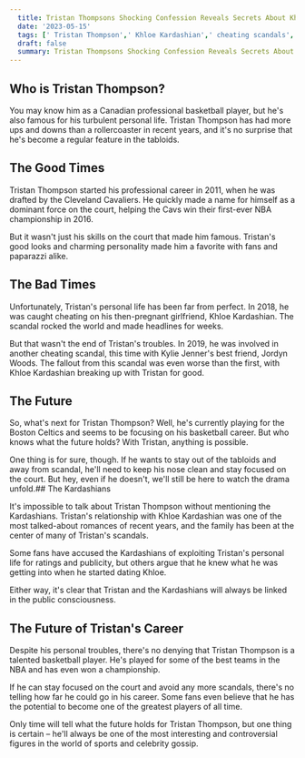 ```yaml
---
  title: Tristan Thompsons Shocking Confession Reveals Secrets About Khloe Kardashian Cheating Scandals and NBA Career 
  date: '2023-05-15'
  tags: [' Tristan Thompson',' Khloe Kardashian',' cheating scandals',' NBA career',' shocking confession']
  draft: false
  summary: Tristan Thompsons Shocking Confession Reveals Secrets About Khloe Kardashian Cheating Scandals and NBA Career 
---
```

  

## Who is Tristan Thompson?

You may know him as a Canadian professional basketball player, but he's also famous for his turbulent personal life. Tristan Thompson has had more ups and downs than a rollercoaster in recent years, and it's no surprise that he's become a regular feature in the tabloids.

## The Good Times

Tristan Thompson started his professional career in 2011, when he was drafted by the Cleveland Cavaliers. He quickly made a name for himself as a dominant force on the court, helping the Cavs win their first-ever NBA championship in 2016.

But it wasn't just his skills on the court that made him famous. Tristan's good looks and charming personality made him a favorite with fans and paparazzi alike.

## The Bad Times

Unfortunately, Tristan's personal life has been far from perfect. In 2018, he was caught cheating on his then-pregnant girlfriend, Khloe Kardashian. The scandal rocked the world and made headlines for weeks.

But that wasn't the end of Tristan's troubles. In 2019, he was involved in another cheating scandal, this time with Kylie Jenner's best friend, Jordyn Woods. The fallout from this scandal was even worse than the first, with Khloe Kardashian breaking up with Tristan for good.

## The Future

So, what's next for Tristan Thompson? Well, he's currently playing for the Boston Celtics and seems to be focusing on his basketball career. But who knows what the future holds? With Tristan, anything is possible.

One thing is for sure, though. If he wants to stay out of the tabloids and away from scandal, he'll need to keep his nose clean and stay focused on the court. But hey, even if he doesn't, we'll still be here to watch the drama unfold.## The Kardashians

It's impossible to talk about Tristan Thompson without mentioning the Kardashians. Tristan's relationship with Khloe Kardashian was one of the most talked-about romances of recent years, and the family has been at the center of many of Tristan's scandals.

Some fans have accused the Kardashians of exploiting Tristan's personal life for ratings and publicity, but others argue that he knew what he was getting into when he started dating Khloe.

Either way, it's clear that Tristan and the Kardashians will always be linked in the public consciousness.

## The Future of Tristan's Career

Despite his personal troubles, there's no denying that Tristan Thompson is a talented basketball player. He's played for some of the best teams in the NBA and has even won a championship.

If he can stay focused on the court and avoid any more scandals, there's no telling how far he could go in his career. Some fans even believe that he has the potential to become one of the greatest players of all time.

Only time will tell what the future holds for Tristan Thompson, but one thing is certain – he'll always be one of the most interesting and controversial figures in the world of sports and celebrity gossip.
  